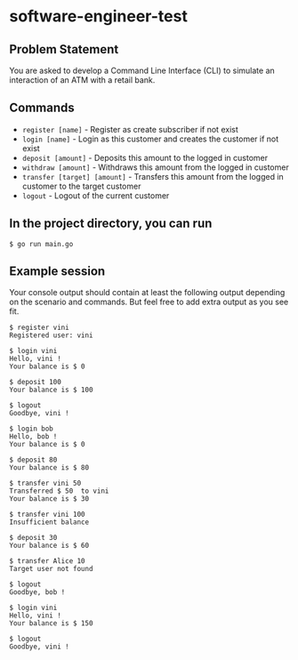 # software-engineer-test

## **Problem Statement**

You are asked to develop a Command Line Interface (CLI) to simulate an interaction of an ATM with a retail bank. 

## Commands

- `register [name]` - Register as create subscriber if not exist
- `login [name]` - Login as this customer and creates the customer if not exist
- `deposit [amount]` - Deposits this amount to the logged in customer
- `withdraw [amount]` - Withdraws this amount from the logged in customer
- `transfer [target] [amount]` - Transfers this amount from the logged in customer to the target customer
- `logout` - Logout of the current customer


## In the project directory, you can run
```
$ go run main.go
```

## Example session

Your console output should contain at least the following output depending on the scenario and commands. But feel free to add extra output as you see fit.

```
$ register vini
Registered user: vini

$ login vini
Hello, vini !
Your balance is $ 0

$ deposit 100
Your balance is $ 100

$ logout
Goodbye, vini !

$ login bob
Hello, bob !
Your balance is $ 0

$ deposit 80
Your balance is $ 80

$ transfer vini 50
Transferred $ 50  to vini
Your balance is $ 30

$ transfer vini 100
Insufficient balance

$ deposit 30
Your balance is $ 60

$ transfer Alice 10
Target user not found

$ logout
Goodbye, bob !

$ login vini
Hello, vini !
Your balance is $ 150

$ logout
Goodbye, vini !

```